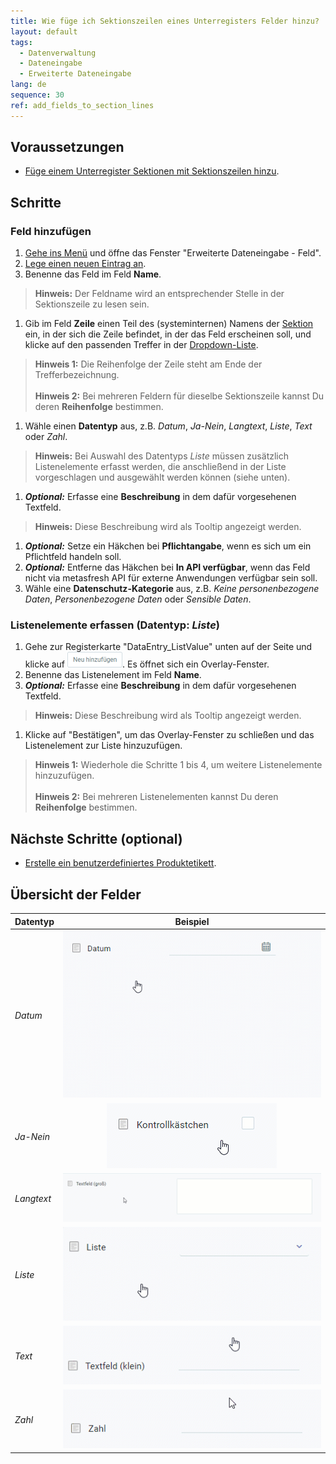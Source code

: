```yaml
---
title: Wie füge ich Sektionszeilen eines Unterregisters Felder hinzu?
layout: default
tags:
  - Datenverwaltung
  - Dateneingabe
  - Erweiterte Dateneingabe
lang: de
sequence: 30
ref: add_fields_to_section_lines
---
```


## Voraussetzungen
- [Füge einem Unterregister Sektionen mit Sektionszeilen hinzu](Unterregister_Sektion_hinzufuegen).

## Schritte

### Feld hinzufügen
1. [Gehe ins Menü](Menu) und öffne das Fenster "Erweiterte Dateneingabe - Feld".
1. [Lege einen neuen Eintrag an](Neuer_Datensatz_Fenster_Webui).
1. Benenne das Feld im Feld **Name**.
 >**Hinweis:** Der Feldname wird an entsprechender Stelle in der Sektionszeile zu lesen sein.

1. Gib im Feld **Zeile** einen Teil des (systeminternen) Namens der [Sektion](Unterregister_Sektion_hinzufuegen) ein, in der sich die Zeile befindet, in der das Feld erscheinen soll, und klicke auf den passenden Treffer in der [Dropdown-Liste](Keyboard_Shortcuts_Liste).
 >**Hinweis 1:** Die Reihenfolge der Zeile steht am Ende der Trefferbezeichnung.<br><br>
 >**Hinweis 2:** Bei mehreren Feldern für dieselbe Sektionszeile kannst Du deren **Reihenfolge** bestimmen.

1. Wähle einen **Datentyp** aus, z.B. *Datum*, *Ja-Nein*, *Langtext*, *Liste*, *Text* oder *Zahl*.
 >**Hinweis:** Bei Auswahl des Datentyps *Liste* müssen zusätzlich Listenelemente erfasst werden, die anschließend in der Liste vorgeschlagen und ausgewählt werden können (siehe unten).

1. ***Optional:*** Erfasse eine **Beschreibung** in dem dafür vorgesehenen Textfeld.
 >**Hinweis:** Diese Beschreibung wird als Tooltip angezeigt werden.

1. ***Optional:*** Setze ein Häkchen bei **Pflichtangabe**, wenn es sich um ein Pflichtfeld handeln soll.
1. ***Optional:*** Entferne das Häkchen bei **In API verfügbar**, wenn das Feld nicht via metasfresh API für externe Anwendungen verfügbar sein soll.
1. Wähle eine **Datenschutz-Kategorie** aus, z.B. *Keine personenbezogene Daten*, *Personenbezogene Daten* oder *Sensible Daten*.

### Listenelemente erfassen (Datentyp: *Liste*)
1. Gehe zur Registerkarte "DataEntry_ListValue" unten auf der Seite und klicke auf !["Neu hinzufügen"](assets/Neu_hinzufuegen_Button.png). Es öffnet sich ein Overlay-Fenster.
1. Benenne das Listenelement im Feld **Name**.
1. ***Optional:*** Erfasse eine **Beschreibung** in dem dafür vorgesehenen Textfeld.
 >**Hinweis:** Diese Beschreibung wird als Tooltip angezeigt werden.

1. Klicke auf "Bestätigen", um das Overlay-Fenster zu schließen und das Listenelement zur Liste hinzuzufügen.
 >**Hinweis 1:** Wiederhole die Schritte 1 bis 4, um weitere Listenelemente hinzuzufügen.<br><br>
 >**Hinweis 2:** Bei mehreren Listenelementen kannst Du deren **Reihenfolge** bestimmen.

## Nächste Schritte (optional)
- [Erstelle ein benutzerdefiniertes Produktetikett](Produktetikett_erstellen).

## Übersicht der Felder

| Datentyp | Beispiel |
| :--- | :---: |
| *Datum* | ![Datentyp: Datum](assets/DataEntry_Datum.gif) |
| *Ja-Nein* | ![Datentyp: Ja-Nein](assets/DataEntry_Ja-Nein.gif) |
| *Langtext* | ![Datentyp: Langtext](assets/DataEntry_Langtext.gif) |
| *Liste* | ![Datentyp: Liste](assets/DataEntry_Liste.gif) |
| *Text* | ![Datentyp: Text](assets/DataEntry_Text_DE.gif) |
| *Zahl* | ![Datentyp: Zahl](assets/DataEntry_Zahl.gif) |
